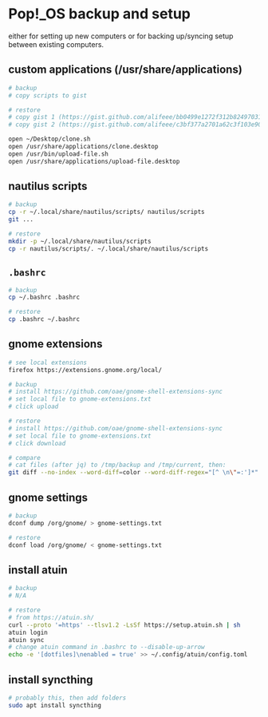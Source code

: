 # Pop!_OS backup and setup

either for setting up new computers or for backing up/syncing setup between existing computers.

## custom applications (/usr/share/applications)

```bash
# backup
# copy scripts to gist

# restore
# copy gist 1 (https://gist.github.com/alifeee/bb0499e1272f312b82497031d28e91f2) to scripts
# copy gist 2 (https://gist.github.com/alifeee/c3bf377a2701a62c3f103e908ad83ea8) to scripts

open ~/Desktop/clone.sh
open /usr/share/applications/clone.desktop
open /usr/bin/upload-file.sh
open /usr/share/applications/upload-file.desktop
```

## nautilus scripts

```bash
# backup
cp -r ~/.local/share/nautilus/scripts/ nautilus/scripts
git ...

# restore
mkdir -p ~/.local/share/nautilus/scripts
cp -r nautilus/scripts/. ~/.local/share/nautilus/scripts
```

## `.bashrc`

```bash
# backup
cp ~/.bashrc .bashrc

# restore
cp .bashrc ~/.bashrc
```

## gnome extensions

```bash
# see local extensions
firefox https://extensions.gnome.org/local/

# backup
# install https://github.com/oae/gnome-shell-extensions-sync
# set local file to gnome-extensions.txt
# click upload

# restore
# install https://github.com/oae/gnome-shell-extensions-sync
# set local file to gnome-extensions.txt
# click download

# compare
# cat files (after jq) to /tmp/backup and /tmp/current, then:
git diff --no-index --word-diff=color --word-diff-regex="[^ \n\"=:']*" /tmp/backup /tmp/current
```

## gnome settings

```bash
# backup
dconf dump /org/gnome/ > gnome-settings.txt

# restore
dconf load /org/gnome/ < gnome-settings.txt
```

## install atuin

```bash
# backup
# N/A

# restore
# from https://atuin.sh/
curl --proto '=https' --tlsv1.2 -LsSf https://setup.atuin.sh | sh
atuin login
atuin sync
# change atuin command in .bashrc to --disable-up-arrow
echo -e '[dotfiles]\nenabled = true' >> ~/.config/atuin/config.toml
```

## install syncthing

```bash
# probably this, then add folders
sudo apt install syncthing
```
